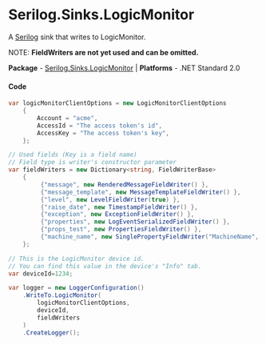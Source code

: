# Serilog.Sinks.LogicMonitor
A [Serilog](https://github.com/serilog/serilog) sink that writes to LogicMonitor.

NOTE: **FieldWriters are not yet used and can be omitted.**

**Package** - [Serilog.Sinks.LogicMonitor](https://www.nuget.org/packages/Serilog.Sinks.LogicMonitor.PanoramicData/)
| **Platforms** - .NET Standard 2.0

#### Code

```csharp
var logicMonitorClientOptions = new LogicMonitorClientOptions
	{
		Account = "acme",
		AccessId = "The access token's id",
		AccessKey = "The access token's key",
	};

// Used fields (Key is a field name) 
// Field type is writer's constructor parameter
var fieldWriters = new Dictionary<string, FieldWriterBase>
	{
		 {"message", new RenderedMessageFieldWriter() },
		 {"message_template", new MessageTemplateFieldWriter() },
		 {"level", new LevelFieldWriter(true) },
		 {"raise_date", new TimestampFieldWriter() },
		 {"exception", new ExceptionFieldWriter() },
		 {"properties", new LogEventSerializedFieldWriter() },
		 {"props_test", new PropertiesFieldWriter() },
		 {"machine_name", new SinglePropertyFieldWriter("MachineName", PropertyWriteMethod.ToString, "l") }
	};

// This is the LogicMonitor device id.
// You can find this value in the device's "Info" tab.
var deviceId=1234;

var logger = new LoggerConfiguration()
	.WriteTo.LogicMonitor(
		logicMonitorClientOptions,
		deviceId,
		fieldWriters
	)
	.CreateLogger();
```